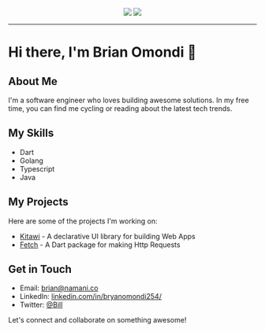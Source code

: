 
 <p align="center">
<img src="https://img.shields.io/badge/Focus-Golang & Dart-blue" />
  <img src="https://img.shields.io/badge/Lives-Nairobi-success" />
</p>
<hr>

# Hi there, I'm Brian Omondi 👋

## About Me

I'm a software engineer who loves building awesome solutions. In my free time, you can find me cycling or reading about the latest tech trends.

## My Skills

- Dart
- Golang
- Typescript
- Java

## My Projects

Here are some of the projects I'm working on:

- [Kitawi](https://github.com/bryanbill/kitawi) - A declarative UI library for building Web Apps 
- [Fetch](https://github.com/bryanbill/fetch) - A Dart package for making Http Requests

## Get in Touch

- Email: [brian@namani.co](mailto:brian@namani.co)
- LinkedIn: [linkedin.com/in/bryanomondi254/](https://www.linkedin.com/in/bryanomondi254/)
- Twitter: [@Bill](https://twitter.com/SuperDispose)

Let's connect and collaborate on something awesome!

</p>
